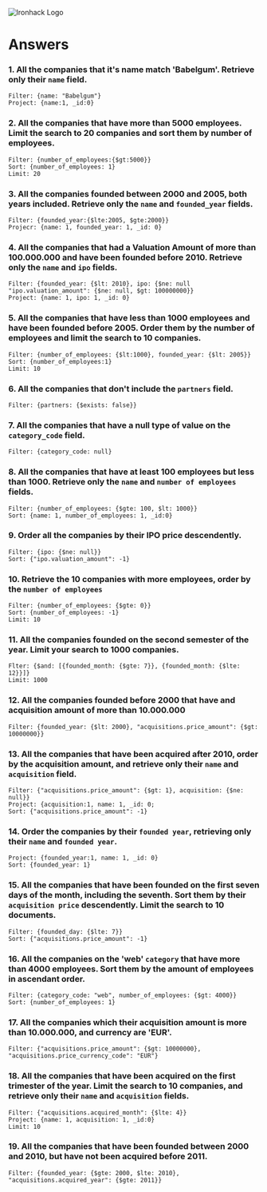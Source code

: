 ![Ironhack Logo](https://i.imgur.com/1QgrNNw.png)

# Answers

### 1. All the companies that it's name match 'Babelgum'. Retrieve only their `name` field.

<!-- Your Code Goes Here -->
    Filter: {name: "Babelgum"}
    Project: {name:1, _id:0}
<!-------------------------->

### 2. All the companies that have more than 5000 employees. Limit the search to 20 companies and sort them by **number of employees**.

<!-- Your Code Goes Here -->
    Filter: {number_of_employees:{$gt:5000}}
    Sort: {number_of_employees: 1}
    Limit: 20
<!-------------------------->

### 3. All the companies founded between 2000 and 2005, both years included. Retrieve only the `name` and `founded_year` fields.

<!-- Your Code Goes Here -->
    Filter: {founded_year:{$lte:2005, $gte:2000}}
    Projecr: {name: 1, founded_year: 1, _id: 0}
<!-------------------------->

### 4. All the companies that had a Valuation Amount of more than 100.000.000 and have been founded before 2010. Retrieve only the `name` and `ipo` fields.

<!-- Your Code Goes Here -->
    Filter: {founded_year: {$lt: 2010}, ipo: {$ne: null "ipo.valuation_amount": {$ne: null, $gt: 100000000}}
    Project: {name: 1, ipo: 1, _id: 0}
<!-------------------------->

### 5. All the companies that have less than 1000 employees and have been founded before 2005. Order them by the number of employees and limit the search to 10 companies.

<!-- Your Code Goes Here -->
    Filter: {number_of_employees: {$lt:1000}, founded_year: {$lt: 2005}}
    Sort: {number_of_employees:1}
    Limit: 10
<!-------------------------->

### 6. All the companies that don't include the `partners` field.

<!-- Your Code Goes Here -->
    Filter: {partners: {$exists: false}}
<!-------------------------->

### 7. All the companies that have a null type of value on the `category_code` field.

<!-- Your Code Goes Here -->
    Filter: {category_code: null}
<!-------------------------->

### 8. All the companies that have at least 100 employees but less than 1000. Retrieve only the `name` and `number of employees` fields.

<!-- Your Code Goes Here -->
    Filter: {number_of_employees: {$gte: 100, $lt: 1000}}
    Sort: {name: 1, number_of_employees: 1, _id:0}
<!-------------------------->

### 9. Order all the companies by their IPO price descendently.

<!-- Your Code Goes Here -->
    Filter: {ipo: {$ne: null}}
    Sort: {"ipo.valuation_amount": -1}

<!-------------------------->

### 10. Retrieve the 10 companies with more employees, order by the `number of employees`

<!-- Your Code Goes Here -->
    Filter: {number_of_employees: {$gte: 0}}
    Sort: {number_of_employees: -1}
    Limit: 10
<!-------------------------->

### 11. All the companies founded on the second semester of the year. Limit your search to 1000 companies.

<!-- Your Code Goes Here -->
    Flter: {$and: [{founded_month: {$gte: 7}}, {founded_month: {$lte: 12}}]}
    Limit: 1000

<!-------------------------->

 <!-- ### 12. All the companies that have been 'deadpooled' after the third year. -->

<!-- Your Code Goes Here -->
   
<!-------------------------->

### 12. All the companies founded before 2000 that have and acquisition amount of more than 10.000.000

<!-- Your Code Goes Here -->
    Filter: {founded_year: {$lt: 2000}, "acquisitions.price_amount": {$gt: 10000000}} 

<!-------------------------->

### 13. All the companies that have been acquired after 2010, order by the acquisition amount, and retrieve only their `name` and `acquisition` field.

<!-- Your Code Goes Here -->
    Filter: {"acquisitions.price_amount": {$gt: 1}, acquisition: {$ne: null}}
    Project: {acquisition:1, name: 1, _id: 0;
    Sort: {"acquisitions.price_amount": -1}
<!-------------------------->

### 14. Order the companies by their `founded year`, retrieving only their `name` and `founded year`.

<!-- Your Code Goes Here -->
    Project: {founded_year:1, name: 1, _id: 0}
    Sort: {founded_year: 1} 

<!-------------------------->

### 15. All the companies that have been founded on the first seven days of the month, including the seventh. Sort them by their `acquisition price` descendently. Limit the search to 10 documents.

<!-- Your Code Goes Here -->
    Filter: {founded_day: {$lte: 7}}
    Sort: {"acquisitions.price_amount": -1}
<!-------------------------->

### 16. All the companies on the 'web' `category` that have more than 4000 employees. Sort them by the amount of employees in ascendant order.

<!-- Your Code Goes Here -->
    Filter: {category_code: "web", number_of_employees: {$gt: 4000}}
    Sort: {number_of_employees: 1}
<!-------------------------->

### 17. All the companies which their acquisition amount is more than 10.000.000, and currency are 'EUR'.

<!-- Your Code Goes Here -->
    Filter: {"acquisitions.price_amount": {$gt: 10000000}, "acquisitions.price_currency_code": "EUR"}

<!-------------------------->

### 18. All the companies that have been acquired on the first trimester of the year. Limit the search to 10 companies, and retrieve only their `name` and `acquisition` fields.

<!-- Your Code Goes Here -->
    Filter: {"acquisitions.acquired_month": {$lte: 4}}
    Project: {name: 1, acquisition: 1, _id:0}
    Limit: 10
<!-------------------------->

### 19. All the companies that have been founded between 2000 and 2010, but have not been acquired before 2011.

<!-- Your Code Goes Here -->
    Filter: {founded_year: {$gte: 2000, $lte: 2010}, "acquisitions.acquired_year": {$gte: 2011}}
<!-------------------------->
